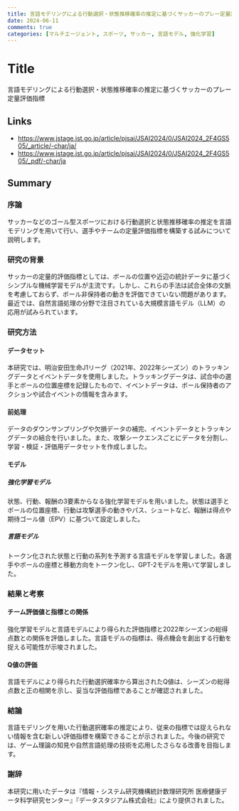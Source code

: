 ```yaml
---
title: 言語モデリングによる行動選択・状態推移確率の推定に基づくサッカーのプレー定量評価指標
date: 2024-06-11
comments: true
categories: [マルチエージェント, スポーツ, サッカー, 言語モデル, 強化学習]
---
```


# Title
言語モデリングによる行動選択・状態推移確率の推定に基づくサッカーのプレー定量評価指標

## Links
- <https://www.jstage.jst.go.jp/article/pjsai/JSAI2024/0/JSAI2024_2F4GS505/_article/-char/ja/>
- <https://www.jstage.jst.go.jp/article/pjsai/JSAI2024/0/JSAI2024_2F4GS505/_pdf/-char/ja>

## Summary
### 序論
サッカーなどのゴール型スポーツにおける行動選択と状態推移確率の推定を言語モデリングを用いて行い、選手やチームの定量評価指標を構築する試みについて説明します。

### 研究の背景
サッカーの定量的評価指標としては、ボールの位置や近辺の統計データに基づくシンプルな機械学習モデルが主流です。しかし、これらの手法は試合全体の文脈を考慮しておらず、ボール非保持者の動きを評価できていない問題があります。最近では、自然言語処理の分野で注目されている大規模言語モデル（LLM）の応用が試みられています。

### 研究方法
#### データセット
本研究では、明治安田生命J1リーグ（2021年、2022年シーズン）のトラッキングデータとイベントデータを使用しました。トラッキングデータは、試合中の選手とボールの位置座標を記録したもので、イベントデータは、ボール保持者のアクションや試合イベントの情報を含みます。

#### 前処理
データのダウンサンプリングや欠損データの補完、イベントデータとトラッキングデータの結合を行いました。また、攻撃シークエンスごとにデータを分割し、学習・検証・評価用データセットを作成しました。

#### モデル
##### 強化学習モデル
状態、行動、報酬の3要素からなる強化学習モデルを用いました。状態は選手とボールの位置座標、行動は攻撃選手の動きやパス、シュートなど、報酬は得点や期待ゴール値（EPV）に基づいて設定しました。

##### 言語モデル
トークン化された状態と行動の系列を予測する言語モデルを学習しました。各選手やボールの座標と移動方向をトークン化し、GPT-2モデルを用いて学習しました。

### 結果と考察
#### チーム評価値と指標との関係
強化学習モデルと言語モデルにより得られた評価指標と2022年シーズンの総得点数との関係を評価しました。言語モデルの指標は、得点機会を創出する行動を捉える可能性が示唆されました。

#### Q値の評価
言語モデルにより得られた行動選択確率から算出されたQ値は、シーズンの総得点数と正の相関を示し、妥当な評価指標であることが確認されました。

### 結論
言語モデリングを用いた行動選択確率の推定により、従来の指標では捉えられない情報を含む新しい評価指標を構築できることが示されました。今後の研究では、ゲーム理論の知見や自然言語処理の技術を応用したさらなる改善を目指します。

### 謝辞
本研究に用いたデータは『情報・システム研究機構統計数理研究所 医療健康データ科学研究センター』『データスタジアム株式会社』により提供されました。
